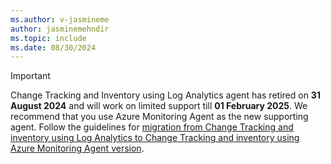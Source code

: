 ```yaml
---
ms.author: v-jasmineme
author: jasminemehndir
ms.topic: include
ms.date: 08/30/2024
---
```


> [!Important]
> Change Tracking and Inventory using Log Analytics agent has retired on **31 August 2024** and will work on limited support till **01 February 2025**. We recommend that you use Azure Monitoring Agent as the new supporting agent. Follow the guidelines for [migration from Change Tracking and inventory using Log Analytics to Change Tracking and inventory using Azure Monitoring Agent version](../change-tracking/guidance-migration-log-analytics-monitoring-agent.md).
